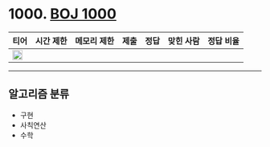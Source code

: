 # 1000. [BOJ 1000](https://www.acmicpc.net/problem/1000)

| 티어 | 시간 제한 | 메모리 제한 | 제출 | 정답 | 맞힌 사람 | 정답 비율 |
|---|---|---|---:|---:|---:|---:|
| <img src="https://static.solved.ac/tier_small/1.svg" width="20px" /> |  |  |  |  |  |  |

---

## 알고리즘 분류

- 구현
- 사칙연산
- 수학

